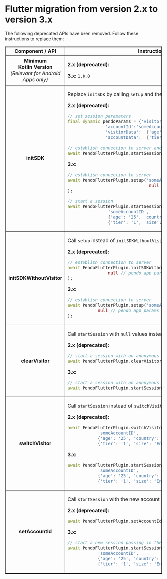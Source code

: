 # Flutter migration from version 2.x to version 3.x


The following deprecated APIs have been removed. Follow these instructions to replace them:

<table border =2>

<tr>
<td align=center><b>Component / API</td>
<td align=center><b>Instructions</b></td>
</tr>

<!--- new row --->

<tr>
<td align=center><b>Minimum <br> Kotlin Version</b> <br> <i> (Relevant for Android Apps only) </td>
<td>

<b>2.x (deprecated):</b> 

<b>3.x:</b> `1.8.0`

</td>
</tr>

<!--- new row --->

<tr>
<td align=center><b>initSDK </td>
<td>

Replace `initSDK` by calling `setup` and then `startSession`.

<b>2.x (deprecated):</b>

```dart
// set session paramaters
final dynamic pendoParams = {'visitorId':'someVisitorID',
               'accountId':'someAccountID',
               'vistiorData':  {'age':'25', 'country':'USA'},
               'accountData':  {'tier': '1', 'size':'Enterprise'}};
                     
// establish connection to server and start a session
await PendoFlutterPlugin.startSession('someAppKey', pendoParams);
```

<b>3.x:</b>

```dart
// establish connection to server
await PendoFlutterPlugin.setup('someAppKey'
                                null // pendo app params
);

// start a session
await PendoFlutterPlugin.startSession('someVisitorID', 
                'someAccountID', 
                {'age': '25', 'country': 'USA'}, 
                {'tier': '1', 'size': 'Enterprise'});
```

</td>
</tr>

<!--- new row --->

<tr>
<td align=center><b>initSDKWithoutVisitor </td>
<td>

Call `setup` instead of `initSDKWithoutVisitor`.

<b>2.x (deprecated):</b>

```dart
// establish connection to server
await PendoFlutterPlugin.initSDKWithoutVisitor('someAppKey'
                null // pendo app params
);
```

<b>3.x:</b>


```dart
// establish connection to server
await PendoFlutterPlugin.setup('someAppKey'
            null // pendo app params
);
```

</td>
</tr>

<!--- new row --->

<tr>
<td align=center><b>clearVisitor </td>
<td>

Call `startSession` with `null` values instead of `clearVisitor`.

<b>2.x (deprecated):</b>

```dart
// start a session with an anonymous visitor
await PendoFlutterPlugin.clearVisitor()
```

<b>3.x:</b>

```dart
// start a session with an anonymous visitor
await PendoFlutterPlugin.startSession(null, null, null, null);
```

</td>
</tr>

<!--- new row --->

<tr>
<td align=center><b>switchVisitor </td>
<td>

Call `startSession` instead of `switchVisitor`.

<b>2.x (deprecated):</b>

```dart
await PendoFlutterPlugin.switchVisitor('someVisitorID', 
            'someAccountID', 
            {'age': '25', 'country': 'USA'}, 
            {'tier': '1', 'size': 'Enterprise'});
```

<b>3.x:</b>

```dart
await PendoFlutterPlugin.startSession('someVisitorID', 
            'someAccountID', 
            {'age': '25', 'country': 'USA'}, 
            {'tier': '1', 'size': 'Enterprise'});
```

</td>
</tr>

<!--- new row --->

<tr>
<td align=center><b>setAccountId </td>
<td>

Call `startSession` with the new account id value instead of `setAccountId`.

<b>2.x (deprecated):</b>

```dart
await PendoFlutterPlugin.setAccountId('someAccountID');
```

<b>3.x:</b>

```dart
// start a new session passing in the new accountId 
await PendoFlutterPlugin.startSession('someVisitorID', 
            'someAccountID', 
            {'age': '25', 'country': 'USA'}, 
            {'tier': '1', 'size': 'Enterprise'});
```

</td>
</tr>
</table>